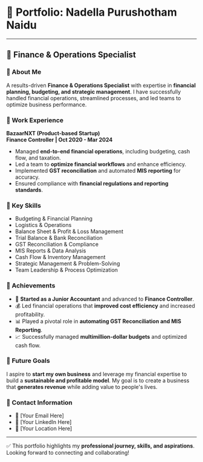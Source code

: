 # 📌 Portfolio: Nadella Purushotham Naidu  
---
## 🎯 Finance & Operations Specialist  

### 📌 About Me  
A results-driven **Finance & Operations Specialist** with expertise in **financial planning, budgeting, and strategic management**. I have successfully handled financial operations, streamlined processes, and led teams to optimize business performance.  

### 📌 Work Experience  
**BazaarNXT (Product-based Startup)**  
**Finance Controller | Oct 2020 - Mar 2024**  
- Managed **end-to-end financial operations**, including budgeting, cash flow, and taxation.  
- Led a team to **optimize financial workflows** and enhance efficiency.  
- Implemented **GST reconciliation** and automated **MIS reporting** for accuracy.  
- Ensured compliance with **financial regulations and reporting standards**.  

### 📌 Key Skills  
- Budgeting & Financial Planning  
- Logistics & Operations  
- Balance Sheet & Profit & Loss Management  
- Trial Balance & Bank Reconciliation  
- GST Reconciliation & Compliance  
- MIS Reports & Data Analysis  
- Cash Flow & Inventory Management  
- Strategic Management & Problem-Solving  
- Team Leadership & Process Optimization  

### 📌 Achievements  
- 🚀 **Started as a Junior Accountant** and advanced to **Finance Controller**.  
- 💰 Led financial operations that **improved cost efficiency** and increased profitability.  
- 📊 Played a pivotal role in **automating GST Reconciliation and MIS Reporting**.  
- 📈 Successfully managed **multimillion-dollar budgets** and optimized cash flow.  

### 📌 Future Goals  
I aspire to **start my own business** and leverage my financial expertise to build a **sustainable and profitable model**. My goal is to create a business that **generates revenue** while adding value to people's lives.  

### 📌 Contact Information  
- 📧 [Your Email Here]  
- 🔗 [Your LinkedIn Here]  
- 📍 [Your Location Here]  

---
✅ This portfolio highlights my **professional journey, skills, and aspirations**. Looking forward to connecting and collaborating!
